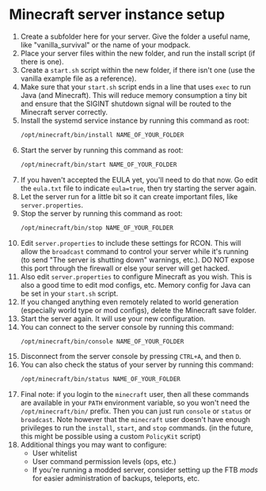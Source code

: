 # Minecraft server instance setup
1. Create a subfolder here for your server. Give the folder a useful name, like "vanilla_survival" or the name of your modpack.
2. Place your server files within the new folder, and run the install script (if there is one).
3. Create a `start.sh` script within the new folder, if there isn't one (use the vanilla example file as a reference).
4. Make sure that your `start.sh` script ends in a line that uses `exec` to run Java (and Minecraft). This will reduce memory consumption a tiny bit and ensure that the SIGINT shutdown signal will be routed to the Minecraft server correctly.
5. Install the systemd service instance by running this command as root:
    ```bash
    /opt/minecraft/bin/install NAME_OF_YOUR_FOLDER
    ```
6. Start the server by running this command as root:
    ```bash
    /opt/minecraft/bin/start NAME_OF_YOUR_FOLDER
    ```
7. If you haven't accepted the EULA yet, you'll need to do that now. Go edit the `eula.txt` file to indicate `eula=true`, then try starting the server again.
8. Let the server run for a little bit so it can create important files, like `server.properties`.
9. Stop the server by running this command as root:
    ```bash
    /opt/minecraft/bin/stop NAME_OF_YOUR_FOLDER
    ```
10. Edit `server.properties` to include these settings for RCON. This will allow the `broadcast` command to control your server while it's running (to send "The server is shutting down" warnings, etc.). DO NOT expose this port through the firewall or else your server will get hacked.
11. Also edit `server.properties` to configure Minecraft as you wish. This is also a good time to edit mod configs, etc. Memory config for Java can be set in your `start.sh` script.
12. If you changed anything even remotely related to world generation (especially world type or mod configs), delete the Minecraft save folder.
13. Start the server again. It will use your new configuration.
14. You can connect to the server console by running this command:
    ```bash
    /opt/minecraft/bin/console NAME_OF_YOUR_FOLDER
    ```
15. Disconnect from the server console by pressing `CTRL+A`, and then `D`.
16. You can also check the status of your server by running this command:
    ```bash
    /opt/minecraft/bin/status NAME_OF_YOUR_FOLDER
    ```
17. Final note: if you login to the `minecraft` user, then all these commands are available in your `PATH` environment variable, so you won't need the `/opt/minecraft/bin/` prefix. Then you can just run `console` or `status` or `broadcast`. Note however that the `minecraft` user doesn't have enough privileges to run the `install`, `start`, and `stop` commands. (in the future, this might be possible using a custom `PolicyKit` script)
18. Additional things you may want to configure:
    - User whitelist
    - User command permission levels (ops, etc.)
    - If you're running a modded server, consider setting up the FTB *mods* for easier administration of backups, teleports, etc.
